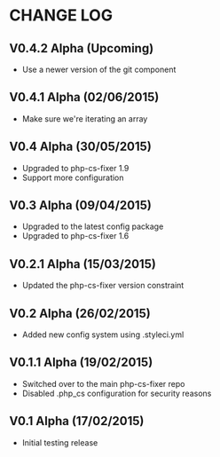 CHANGE LOG
==========


## V0.4.2 Alpha (Upcoming)

* Use a newer version of the git component


## V0.4.1 Alpha (02/06/2015)

* Make sure we're iterating an array


## V0.4 Alpha (30/05/2015)

* Upgraded to php-cs-fixer 1.9
* Support more configuration


## V0.3 Alpha (09/04/2015)

* Upgraded to the latest config package
* Upgraded to php-cs-fixer 1.6


## V0.2.1 Alpha (15/03/2015)

* Updated the php-cs-fixer version constraint


## V0.2 Alpha (26/02/2015)

* Added new config system using .styleci.yml


## V0.1.1 Alpha (19/02/2015)

* Switched over to the main php-cs-fixer repo
* Disabled .php_cs configuration for security reasons


## V0.1 Alpha (17/02/2015)

* Initial testing release

